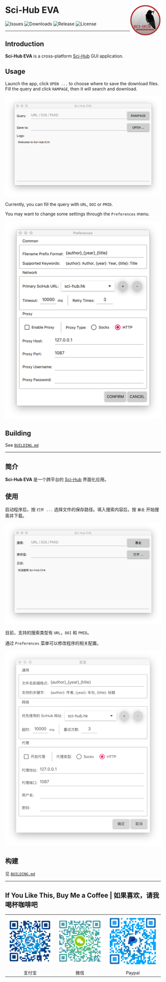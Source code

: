 # Sci-Hub EVA <img src="images/SciHubEVA.png" align="right" alt="logo" width="100" height = "100" style = "border: none; float: right;">
![Issues](https://img.shields.io/codeclimate/issues/leovan/SciHubEVA.svg)
![Downloads](https://img.shields.io/github/downloads/leovan/SciHubEVA/total.svg)
![Release](https://img.shields.io/github/release/leovan/SciHubEVA.svg)
![License](https://img.shields.io/github/license/leovan/SciHubEVA.svg)

---

## Introduction

**Sci-Hub EVA** is a cross-platform [Sci-Hub](https://en.wikipedia.org/wiki/Sci-Hub) GUI application.

## Usage

Launch the app, click `OPEN ...` to choose where to save the download files. Fill the query and click `RAMPAGE`, then it will search and download.

![Application_MACOS_EN](docs/scihub-eva-application-macos-en.png)

Currently, you can fill the query with `URL`, `DOI` or `PMID`.

You may want to change some settings through the `Preferences` menu.

![PREFERENCES_MACOS_EN](docs/scihub-eva-preferences-macos-en.png)

## Building

See [`BUILDING.md`](BUILDING.md)

---

## 简介

**Sci-Hub EVA** 是一个跨平台的 [Sci-Hub](https://zh.wikipedia.org/wiki/Sci-Hub) 界面化应用。

## 使用

启动程序后，按 `打开 ...` 选择文件的保存路径。填入搜索内容后，按 `暴走` 开始搜索并下载。

![Application_MACOS_CN](docs/scihub-eva-application-macos-zh.png)

目前，支持的搜索类型有 `URL`，`DOI` 和 `PMID`。

通过 `Preferences` 菜单可以修改程序的相关配置。

![PREFERENCES_MACOS_CN](docs/scihub-eva-preferences-macos-zh.png)

## 构建

见 [`BUILDING.md`](BUILDING.md)

---

## If You Like This, Buy Me a Coffee | 如果喜欢，请我喝杯咖啡吧

<table border="0">
  <tr>
    <td align="center"><img src="docs/alipay.png" /></td>
    <td align="center"><img src="docs/weichat.png" /></td>
    <td align="center"><img src="docs/paypal.png" /></td>
  </tr>
    <td align="center">支付宝</td>
    <td align="center">微信</td>
    <td align="center">Paypal</td>
  <tr>
  </tr>
</table>
